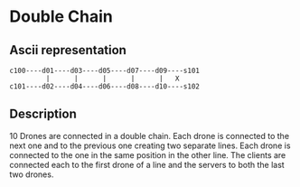 # Double Chain
## Ascii representation
```
c100----d01----d03----d05----d07----d09----s101
         |      |      |      |      |   X
c101----d02----d04----d06----d08----d10----s102
```
## Description
10 Drones are connected in a double chain.
Each drone is connected to the next one and to the previous one creating two separate lines.
Each drone is connected to the one in the same position in the other line.
The clients are connected each to the first drone of a line and the servers to both the last two drones.
